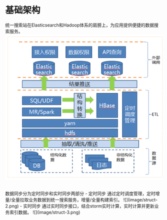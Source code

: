 # 基础架构
统一搜索站在Elasticsearch和Hadoop体系的肩膀上，为应用提供便捷的数据搜索服务。
![](image/struct-1.png)

<br/>
数据同步分为定时同步和实时同步两部分
- 定时同步
 通过定时调度管理，定时增量/全量拉取业务数据到统一搜索服务，增量/全量构建索引。
 ![](image/struct-2.png)
- 实时同步
 通过实时同步接口，结合storm实时计算，实时计算并更新业务索引数据。
 ![](image/struct-3.png)